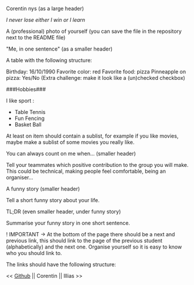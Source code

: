 Corentin nys  (as a large header)

*I never lose either I win or I learn*

A (professional) photo of yourself (you can save the file in the repository next to the README file)

"Me, in one sentence" (as a smaller header)

A table with the following structure:

Birthday: 16/10/1990
Favorite color: red
Favorite food: pizza
Pinneapple on pizza: Yes/No (Extra challenge: make it look like a (un)checked checkbox)

###Hobbies### 


I like sport :
- Table Tennis 
- Fun Fencing
- Basket Ball



At least on item should contain a sublist, for example if you like movies, maybe make a sublist of some movies you really like.

You can always count on me when... (smaller header)

Tell your teammates which positive contribution to the group you will make.
This could be technical, making people feel comfortable, being an organiser...

A funny story (smaller header)

Tell a short funny story about your life.

TL;DR (even smaller header, under funny story)

Summarise your funny story in one short sentence.

! IMPORTANT -> At the bottom of the page there should be a next and previous link, this should link to the page of the previous student (alphabetically) and the next one.
Organise yourself so it is easy to know who you should link to.

The links should have the following structure:

<< [Github](http://github.com) || Corentin || Illias >>